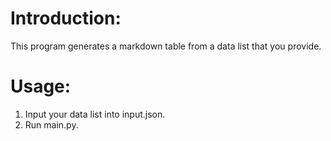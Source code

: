 # Introduction:
This program generates a markdown table from a data list that you provide.

# Usage:
1. Input your data list into input.json.
2. Run main.py.
